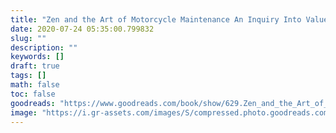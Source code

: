 ```yaml
---
title: "Zen and the Art of Motorcycle Maintenance An Inquiry Into Values Phaedrus 1"
date: 2020-07-24 05:35:00.799832
slug: ""
description: ""
keywords: []
draft: true
tags: []
math: false
toc: false
goodreads: "https://www.goodreads.com/book/show/629.Zen_and_the_Art_of_Motorcycle_Maintenance"
image: "https://i.gr-assets.com/images/S/compressed.photo.goodreads.com/books/1410136019l/629._SX98_.jpg"
---
```

